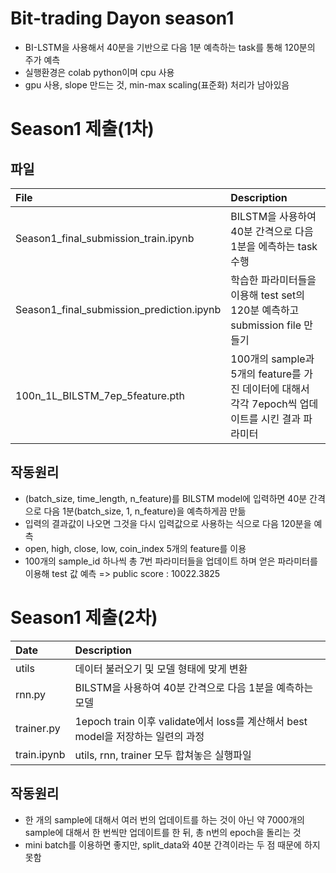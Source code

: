 # Bit-trading Dayon season1 
- BI-LSTM을 사용해서 40분을 기반으로 다음 1분 예측하는 task를 통해 120분의 주가 예측
- 실행환경은 colab python이며 cpu 사용
- gpu 사용, slope 만드는 것, min-max scaling(표준화) 처리가 남아있음


# Season1 제출(1차) 
## 파일
|File|Description|
|:-- |:-- |
|Season1_final_submission_train.ipynb|BILSTM을 사용하여 40분 간격으로 다음 1분을 에측하는 task 수행|
|Season1_final_submission_prediction.ipynb|학습한 파라미터들을 이용해 test set의 120분 예측하고 submission file 만들기|
|100n_1L_BILSTM_7ep_5feature.pth|100개의 sample과 5개의 feature를 가진 데이터에 대해서 각각 7epoch씩 업데이트를 시킨 결과 파라미터|

## 작동원리
- (batch_size, time_length, n_feature)를 BILSTM model에 입력하면 40분 간격으로 다음 1분(batch_size, 1, n_feature)을 예측하게끔 만듦
- 입력의 결과값이 나오면 그것을 다시 입력값으로 사용하는 식으로 다음 120분을 예측
- open, high, close, low, coin_index 5개의 feature를 이용
- 100개의 sample_id 하나씩 총 7번 파라미터들을 업데이트 하며 얻은 파라미터를 이용해 test 값 예측 => public score : 10022.3825

# Season1 제출(2차)
|Date|Description|
|:-- |:-- |
|utils| 데이터 불러오기 및 모델 형태에 맞게 변환 |
|rnn.py | BILSTM을 사용하여 40분 간격으로 다음 1분을 예측하는 모델|
|trainer.py| 1epoch train 이후 validate에서 loss를 계산해서 best model을 저장하는 일련의 과정|
|train.ipynb | utils, rnn, trainer 모두 합쳐놓은 실행파일 |

## 작동원리
- 한 개의 sample에 대해서 여러 번의 업데이트를 하는 것이 아닌 약 7000개의 sample에 대해서 한 번씩만 업데이트를 한 뒤, 총 n번의 epoch을 돌리는 것
- mini batch를 이용하면 좋지만, split_data와 40분 간격이라는 두 점 때문에 하지 못함
